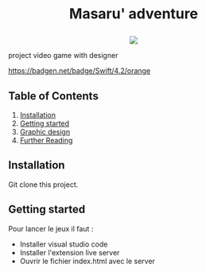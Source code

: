 <div align="center"> 


# <p align="center">Masaru' adventure</p>

<img src="[https://zupimages.net/viewer.php?id=23/08/31vj.png](https://www.zupimages.net/up/23/08/31vj.png)" style="height:400px, border-radius: 30px">

</div>

project video game with designer

https://badgen.net/badge/Swift/4.2/orange

## Table of Contents

1. [Installation](#installation)
2. [Getting started](#getting-started)
3. [Graphic design](#graphic-design)
4. [Further Reading](#further-reading)

## Installation
    
Git clone this project.

## Getting started

Pour lancer le jeux il faut :
- Installer visual studio code
- Installer l'extension live server
- Ouvrir le fichier index.html avec le server
